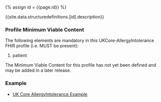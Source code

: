 
{% assign id = {{page.id}} %}

{{site.data.structuredefinitions.[id].description}}

<!-- end TOC -->

### Profile Minimum Viable Content ###

The following elements are mandatory in this UKCore-AllergyIntolerance FHIR profile (i.e. MUST be present):

1.	patient

The Minimum Viable Content for this profile has not yet been defined and may be added in a later release.

### Example ###

- [UK Core AllergyIntolerance Example](UKCore-AllergyIntolerance-Example.html)

